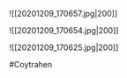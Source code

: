 ![[20201209_170657.jpg|200]]

![[20201209_170654.jpg|200]]

![[20201209_170625.jpg|200]]

#Coytrahen 
